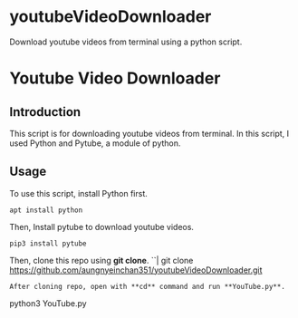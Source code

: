 # youtubeVideoDownloader
Download youtube videos from terminal using a python script.
# Youtube Video Downloader

## Introduction

This script is for downloading youtube videos from terminal. In this script, I used Python and Pytube, a module of python. 

## Usage 

To use this script, install Python first. 
```
apt install python
```
Then, Install pytube to download youtube videos.
```
pip3 install pytube
```
Then, clone this repo using **git clone**.
``|
git clone https://github.com/aungnyeinchan351/youtubeVideoDownloader.git
```
After cloning repo, open with **cd** command and run **YouTube.py**.
```
python3 YouTube.py
```
